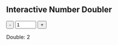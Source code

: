 <!-- 在Markdown文件中嵌入HTML和JavaScript -->

## Interactive Number Doubler

<div class="container">
    <button id="decrement">-</button>
    <input type="number" id="numberInput" value="1" min="1" max="10">
    <button id="increment">+</button>
    <p>Double: <span id="doubleValue">2</span></p>
</div>

<script>
    document.addEventListener("DOMContentLoaded", function() {
        const numberInput = document.getElementById("numberInput");
        const doubleValue = document.getElementById("doubleValue");

        document.getElementById("increment").addEventListener("click", function() {
            if (numberInput.value < 10) {
                numberInput.value++;
                updateDoubleValue();
            }
        });

        document.getElementById("decrement").addEventListener("click", function() {
            if (numberInput.value > 1) {
                numberInput.value--;
                updateDoubleValue();
            }
        });

        numberInput.addEventListener("input", function() {
            if (numberInput.value < 1) numberInput.value = 1;
            if (numberInput.value > 10) numberInput.value = 10;
            updateDoubleValue();
        });

        function updateDoubleValue() {
            doubleValue.textContent = numberInput.value * 2;
        }
    });
</script>
